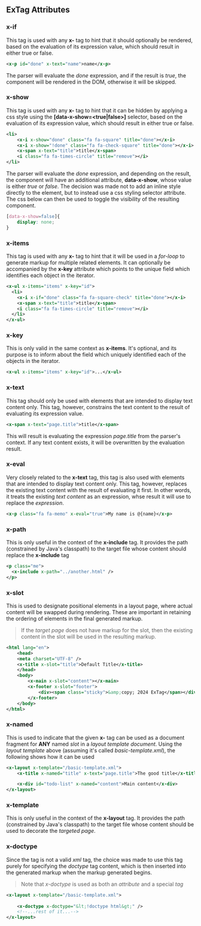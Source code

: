 ## ExTag Attributes

### x-if

This tag is used with any __x-__ tag to hint that it should optionally be rendered, based on the evaluation of its expression value, which should 
result in either true or false.

```xml
<x-p id="done" x-text="name">name</x-p>
```
The parser will evaluate the _done_ expression, and if the result is _true_, the component will be rendered in the DOM, otherwise it will be skipped.

### x-show

This tag is used with any __x-__ tag to hint that it can be hidden by applying a css style using the __[data-x-show=<true|false>]__ selector, based on 
the evaluation of its expression value, which should result in either true or false.

```xml
<li>
    <x-i x-show="done" class="fa fa-square" title="done"></x-i>
    <x-i x-show="!done" class="fa fa-check-square" title="done"></x-i>
    <x-span x-text="title">title</x-span>
    <i class="fa fa-times-circle" title="remove"></i>
</li>
```
The parser will evaluate the _done_ expression, and depending on the result, the component will have an additional attribute, __data-x-show__, whose value 
is either _true_ or _false_. The decision was made not to add an inline style directly to the element, but to instead use a css styling selector attribute. 
The css below can then be used to toggle the visibility of the resulting component.

```css
[data-x-show=false]{
    display: none;
}
```

### x-items

This tag is used with any __x-__ tag to hint that it will be used in a _for-loop_ to generate markup for multiple related elements. It can optionally
be accompanied by the __x-key__ attribute which points to the unique field which identifies each object in the iterator.

```xml
<x-ul x-items="items" x-key="id">
  <li>
    <x-i x-if="done" class="fa fa-square-check" title="done"></x-i>
    <x-span x-text="title">title</x-span>
    <i class="fa fa-times-circle" title="remove"></i>
  </li>
</x-ul>
```

### x-key

This is only valid in the same context as __x-items__. It's optional, and its purpose is to inform about the field which uniquely identified each of
the objects in the iterator.

```xml
<x-ul x-items="items" x-key="id">...</x-ul>
```

### x-text

This tag should only be used with elements that are intended to display text content only. This tag, however, constrains the text content to the result 
of evaluating its expression value.

```xml
<x-span x-text="page.title">title</x-span>
```

This will result is evaluating the expression _page.title_ from the parser's context. If any text content exists, it will be overwritten by the evaluation
result.

### x-eval

Very closely related to the __x-text__ tag, this tag is also used with elements that are intended to display text content only. This tag, however, replaces 
the existing text content with the result of evaluating it first. In other words, it treats the existing _text content_ as an expression, whse result it will
use to replace the _expression_.

```xml
<x-p class="fa fa-memo" x-eval="true">My name is @{name}</x-p>
```

### x-path

This is only useful in the context of the __x-include__ tag. It provides the path (constrained by Java's classpath) to the target file whose content should
replace the __x-include__ tag

```xml
<p class="me">
  <x-include x-path="../another.html" />
</p>
```

### x-slot

This is used to designate positional elements in a layout page, where actual content will be swapped during rendering. These are important in retaining the 
ordering of elements in the final generated markup. 

> If the _target page_ does not have markup for the slot, then the existing content in the slot will be used in the resulting markup.

```xml
<html lang="en">
    <head>
    <meta charset="UTF-8" />
    <x-title x-slot="title">Default Title</x-title>
    </head>
    <body>
        <x-main x-slot="content"></x-main>
        <x-footer x-slot="footer">
            <div><span class="sticky">&amp;copy; 2024 ExTag</span></div>
        </x-footer>
    </body>
</html>
```

### x-named

This is used to indicate that the given __x-__ tag can be used as a document fragment for __ANY__ named _slot_ in a _layout template document_. 
Using the _layout template_ above (assuming it's called _basic-template.xml_), the following shows how it can be used

```xml
<x-layout x-template="/basic-template.xml">
    <x-title x-named="title" x-text="page.title">The good title</x-title>

    <x-div id="todo-list" x-named="content">Main content</x-div>
</x-layout>
```

### x-template

This is only useful in the context of the __x-layout__ tag. It provides the path (constrained by Java's classpath) to the target file whose content should
be used to decorate the _targeted page_.

### x-doctype

Since the _<!DOCTYPE html>_ tag is not a valid _xml_ tag, the choice was made to use this tag purely for specifying the _doctype_ tag content, which is then
inserted into the generated markup when the markup generated begins.

> Note that _x-doctype_ is used as both an _attribute_ and a special _tag_

```xml
<x-layout x-template="/basic-template.xml">
    
    <x-doctype x-doctype="&lt;!doctype html&gt;" />
    <!--...rest of it...-->
</x-layout>
```
